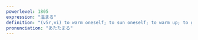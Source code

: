 ```yaml
---
powerlevel: 1805
expression: "温まる"
definition: "(v5r,vi) to warm oneself; to sun oneself; to warm up; to get warm; (P)"
pronunciation: "あたたまる"
---
```

